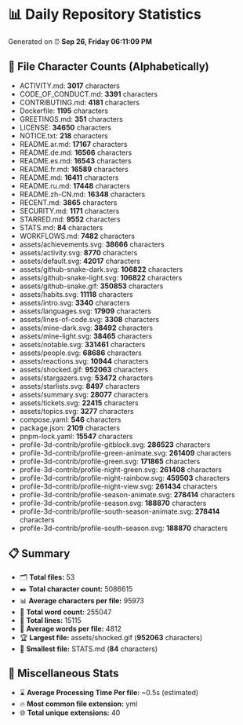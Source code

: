 # 📊 Daily Repository Statistics
Generated on ⏰ **Sep 26, Friday 06:11:09 PM**

## 📂 File Character Counts (Alphabetically)
- ACTIVITY.md: **3017** characters
- CODE_OF_CONDUCT.md: **3391** characters
- CONTRIBUTING.md: **4181** characters
- Dockerfile: **1195** characters
- GREETINGS.md: **351** characters
- LICENSE: **34650** characters
- NOTICE.txt: **218** characters
- README.ar.md: **17167** characters
- README.de.md: **16566** characters
- README.es.md: **16543** characters
- README.fr.md: **16589** characters
- README.md: **16411** characters
- README.ru.md: **17448** characters
- README.zh-CN.md: **16348** characters
- RECENT.md: **3865** characters
- SECURITY.md: **1171** characters
- STARRED.md: **9552** characters
- STATS.md: **84** characters
- WORKFLOWS.md: **7482** characters
- assets/achievements.svg: **38666** characters
- assets/activity.svg: **8770** characters
- assets/default.svg: **42017** characters
- assets/github-snake-dark.svg: **106822** characters
- assets/github-snake-light.svg: **106822** characters
- assets/github-snake.gif: **350853** characters
- assets/habits.svg: **11118** characters
- assets/intro.svg: **3340** characters
- assets/languages.svg: **17909** characters
- assets/lines-of-code.svg: **3308** characters
- assets/mine-dark.svg: **38492** characters
- assets/mine-light.svg: **38465** characters
- assets/notable.svg: **331461** characters
- assets/people.svg: **68686** characters
- assets/reactions.svg: **10944** characters
- assets/shocked.gif: **952063** characters
- assets/stargazers.svg: **53472** characters
- assets/starlists.svg: **8497** characters
- assets/summary.svg: **28077** characters
- assets/tickets.svg: **22415** characters
- assets/topics.svg: **3277** characters
- compose.yaml: **546** characters
- package.json: **2109** characters
- pnpm-lock.yaml: **15547** characters
- profile-3d-contrib/profile-gitblock.svg: **286523** characters
- profile-3d-contrib/profile-green-animate.svg: **261409** characters
- profile-3d-contrib/profile-green.svg: **171865** characters
- profile-3d-contrib/profile-night-green.svg: **261408** characters
- profile-3d-contrib/profile-night-rainbow.svg: **459503** characters
- profile-3d-contrib/profile-night-view.svg: **261434** characters
- profile-3d-contrib/profile-season-animate.svg: **278414** characters
- profile-3d-contrib/profile-season.svg: **188870** characters
- profile-3d-contrib/profile-south-season-animate.svg: **278414** characters
- profile-3d-contrib/profile-south-season.svg: **188870** characters

## 📋 Summary
- 🗂️ **Total files:** 53
- ✒️ **Total character count:** 5086615
- 📊 **Average characters per file:** 95973
- 📝 **Total word count:** 255047
- 🧾 **Total lines:** 15115
- 📐 **Average words per file:** 4812
- 🏆 **Largest file:** assets/shocked.gif (**952063** characters)
- 🥉 **Smallest file:** STATS.md (**84** characters)

## 🌟 Miscellaneous Stats
- ⌛ **Average Processing Time Per file:** ~0.5s (estimated)
- 🔥 **Most common file extension:** yml
- 🌐 **Total unique extensions:** 40
